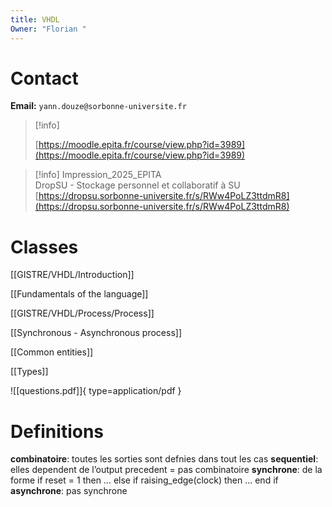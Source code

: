 ```yaml
---
title: VHDL
Owner: "Florian "
---
```

# Contact
**Email:** `yann.douze@sorbonne-universite.fr`

> [!info]  
>  
> [https://moodle.epita.fr/course/view.php?id=3989](https://moodle.epita.fr/course/view.php?id=3989)  

> [!info] Impression_2025_EPITA  
> DropSU - Stockage personnel et collaboratif à SU  
> [https://dropsu.sorbonne-universite.fr/s/RWw4PoLZ3ttdmR8](https://dropsu.sorbonne-universite.fr/s/RWw4PoLZ3ttdmR8)  
# Classes

[[GISTRE/VHDL/Introduction]]


[[Fundamentals of the language]]


[[GISTRE/VHDL/Process/Process]]


[[Synchronous - Asynchronous process]]


[[Common entities]]


[[Types]]


![[questions.pdf]]{ type=application/pdf }


# Definitions
**combinatoire**: toutes les sorties sont defnies dans tout les cas
**sequentiel**: elles dependent de l’output precedent = pas combinatoire
**synchrone**: de la forme if reset = 1 then … else if raising_edge(clock) then … end if
**asynchrone**: pas synchrone
